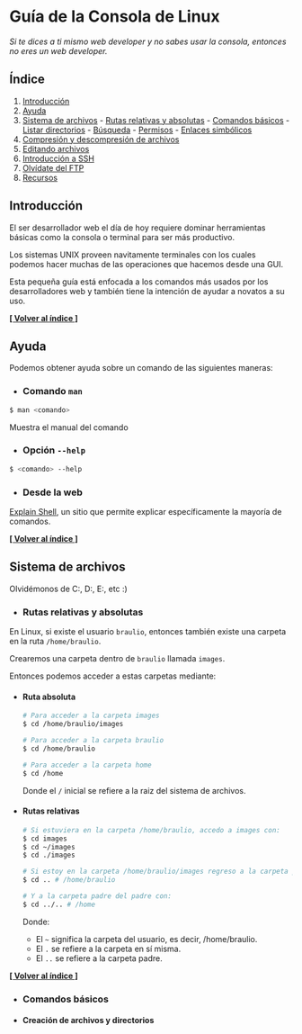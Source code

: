# Guía de la Consola de Linux

*Si te dices a ti mismo web developer y no sabes usar la consola, entonces no eres un web developer.*

## <a name="INDEX">Índice</a>

  1. [Introducción](#introduccion)
  2. [Ayuda](#ayuda)
  3. [Sistema de archivos](#archivos)
    - [Rutas relativas y absolutas](#rutas)
    - [Comandos básicos](#comandos)
    - [Listar directorios](#listado)
    - [Búsqueda](#busqueda)
    - [Permisos](#permisos)
    - [Enlaces simbólicos](#enlaces)
  4. [Compresión y descompresión de archivos](#compresion)
  5. [Editando archivos](#editar)
  6. [Introducción a SSH](#ssh)
  7. [Olvídate del FTP](#ftp)
  8. [Recursos](#recursos)

## <a name="introduccion">Introducción</a>

El ser desarrollador web el día de hoy requiere dominar herramientas básicas como la consola o terminal para ser más productivo.

Los sistemas UNIX proveen navitamente terminales con los cuales podemos hacer muchas de las operaciones que hacemos desde una GUI. 

Esta pequeña guía está enfocada a los comandos más usados por los desarrolladores web y también tiene la intención de ayudar a novatos a su uso.

**[[ Volver al índice ]](#INDEX)**

## <a name="ayuda">Ayuda</a>

Podemos obtener ayuda sobre un comando de las siguientes maneras:

  - ### Comando <code>man</code>

  ```bash
  $ man <comando>
  ```

  Muestra el manual del comando

  - ### Opción <code>--help</code>

  ```bash
  $ <comando> --help
  ```

  - ### Desde la web

  [Explain Shell](http://explainshell.com/), un sitio que permite explicar específicamente la mayoría de comandos.

**[[ Volver al índice ]](#INDEX)**

## <a name="archivos">Sistema de archivos</a>

Olvidémonos de C:, D:, E:, etc :)

  - ### <a name="rutas">Rutas relativas y absolutas</a>

  En Linux, si existe el usuario <code>braulio</code>, entonces también existe una carpeta en la ruta <code>/home/braulio</code>.

  Crearemos una carpeta dentro de <code>braulio</code> llamada <code>images</code>.

  Entonces podemos acceder a estas carpetas mediante:

   * #### Ruta absoluta

     ```bash
     # Para acceder a la carpeta images
     $ cd /home/braulio/images

     # Para acceder a la carpeta braulio
     $ cd /home/braulio

     # Para acceder a la carpeta home
     $ cd /home
     ```

     Donde el <code>/</code> inicial se refiere a la raiz del sistema de archivos.

   * #### Rutas relativas

     ```bash
     # Si estuviera en la carpeta /home/braulio, accedo a images con:
     $ cd images
     $ cd ~/images
     $ cd ./images

     # Si estoy en la carpeta /home/braulio/images regreso a la carpeta padre con:
     $ cd .. # /home/braulio

     # Y a la carpeta padre del padre con:
     $ cd ../.. # /home
     ```

     Donde:

     - El <code>~</code> significa la carpeta del usuario, es decir, /home/braulio.
     - El <code>.</code> se refiere a la carpeta en sí misma.
     - El <code>..</code> se refiere a la carpeta padre.

  **[[ Volver al índice ]](#INDEX)**

  - ### <a name="comandos">Comandos básicos</a>

   * #### Creación de archivos y directorios